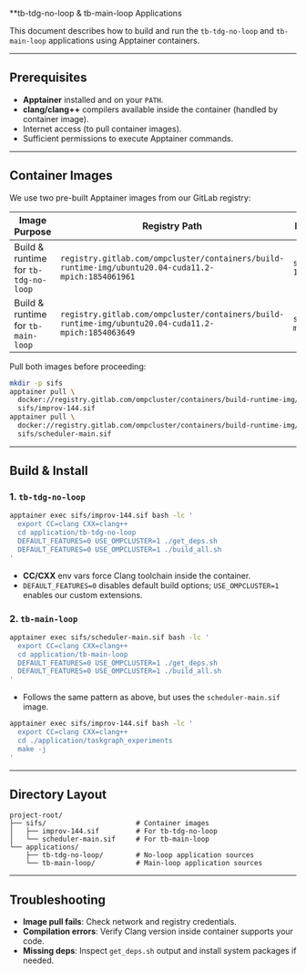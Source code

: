 \*\*tb-tdg-no-loop & tb-main-loop Applications

This document describes how to build and run the `tb-tdg-no-loop` and `tb-main-loop` applications using Apptainer containers.

---

## Prerequisites

* **Apptainer** installed and on your `PATH`.
* **clang/clang++** compilers available inside the container (handled by container image).
* Internet access (to pull container images).
* Sufficient permissions to execute Apptainer commands.

---

## Container Images

We use two pre-built Apptainer images from our GitLab registry:

| Image Purpose                        | Registry Path                                                                                       | Local Filename            |
| ------------------------------------ | --------------------------------------------------------------------------------------------------- | ------------------------- |
| Build & runtime for `tb-tdg-no-loop` | `registry.gitlab.com/ompcluster/containers/build-runtime-img/ubuntu20.04-cuda11.2-mpich:1854061961` | `sifs/improv-144.sif`     |
| Build & runtime for `tb-main-loop`   | `registry.gitlab.com/ompcluster/containers/build-runtime-img/ubuntu20.04-cuda11.2-mpich:1854063649` | `sifs/scheduler-main.sif` |

Pull both images before proceeding:

```bash
mkdir -p sifs
apptainer pull \
  docker://registry.gitlab.com/ompcluster/containers/build-runtime-img/ubuntu20.04-cuda11.2-mpich:1854061961 \
  sifs/improv-144.sif
apptainer pull \
  docker://registry.gitlab.com/ompcluster/containers/build-runtime-img/ubuntu20.04-cuda11.2-mpich:1854063649 \
  sifs/scheduler-main.sif
```

---

## Build & Install

### 1. `tb-tdg-no-loop`

```bash
apptainer exec sifs/improv-144.sif bash -lc '
  export CC=clang CXX=clang++
  cd application/tb-tdg-no-loop
  DEFAULT_FEATURES=0 USE_OMPCLUSTER=1 ./get_deps.sh
  DEFAULT_FEATURES=0 USE_OMPCLUSTER=1 ./build_all.sh
'
```

* **CC/CXX** env vars force Clang toolchain inside the container.
* `DEFAULT_FEATURES=0` disables default build options; `USE_OMPCLUSTER=1` enables our custom extensions.

### 2. `tb-main-loop`

```bash
apptainer exec sifs/scheduler-main.sif bash -lc '
  export CC=clang CXX=clang++
  cd application/tb-main-loop
  DEFAULT_FEATURES=0 USE_OMPCLUSTER=1 ./get_deps.sh
  DEFAULT_FEATURES=0 USE_OMPCLUSTER=1 ./build_all.sh
'
```

* Follows the same pattern as above, but uses the `scheduler-main.sif` image.

```bash
apptainer exec sifs/improv-144.sif bash -lc '
  export CC=clang CXX=clang++
  cd ./application/taskgraph_experiments
  make -j
'
```

---

## Directory Layout

```
project-root/
├── sifs/                      # Container images
│   ├── improv-144.sif         # For tb-tdg-no-loop
│   └── scheduler-main.sif     # For tb-main-loop
└── applications/
    ├── tb-tdg-no-loop/        # No-loop application sources
    └── tb-main-loop/          # Main-loop application sources
```

---

## Troubleshooting

* **Image pull fails**: Check network and registry credentials.
* **Compilation errors**: Verify Clang version inside container supports your code.
* **Missing deps**: Inspect `get_deps.sh` output and install system packages if needed.
